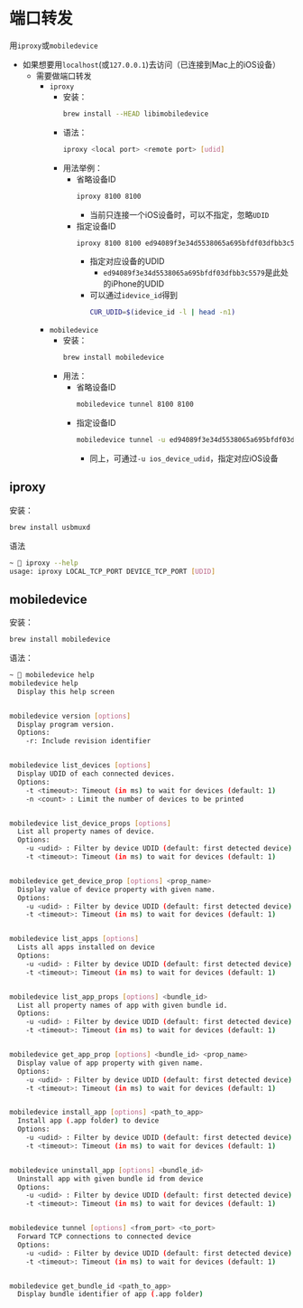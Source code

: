 # 端口转发

用`iproxy`或`mobiledevice`

* 如果想要用`localhost`(或`127.0.0.1`)去访问（已连接到Mac上的iOS设备）
    * 需要做端口转发
        * `iproxy`
            * 安装：
              ```bash
              brew install --HEAD libimobiledevice
              ```
            * 语法：
              ```bash
              iproxy <local port> <remote port> [udid]
              ```
            * 用法举例：
              * 省略设备ID
                ```bash
                iproxy 8100 8100
                ```
                  * 当前只连接一个iOS设备时，可以不指定，忽略`UDID`
              * 指定设备ID
                ```bash
                iproxy 8100 8100 ed94089f3e34d5538065a695bfdf03dfbb3c5579
                ```
                  * 指定对应设备的UDID
                    * `ed94089f3e34d5538065a695bfdf03dfbb3c5579`是此处的iPhone的UDID
                  * 可以通过`idevice_id`得到
                    ```bash
                    CUR_UDID=$(idevice_id -l | head -n1)
                    ```
        * `mobiledevice`
            * 安装：
              ```bash
              brew install mobiledevice
              ```
            * 用法：
                * 省略设备ID
                  ```bash
                  mobiledevice tunnel 8100 8100
                  ```
                * 指定设备ID
                    ```bash
                    mobiledevice tunnel -u ed94089f3e34d5538065a695bfdf03dfbb3c5579 8100 8100
                    ```
                    * 同上，可通过`-u ios_device_udid`，指定对应iOS设备

## iproxy

安装：

```bash
brew install usbmuxd
```

语法

```bash
~  iproxy --help
usage: iproxy LOCAL_TCP_PORT DEVICE_TCP_PORT [UDID]
```

## mobiledevice

安装：

```bash
brew install mobiledevice
```

语法：

```bash
~  mobiledevice help
mobiledevice help
  Display this help screen


mobiledevice version [options]
  Display program version.
  Options:
    -r: Include revision identifier


mobiledevice list_devices [options]
  Display UDID of each connected devices.
  Options:
    -t <timeout>: Timeout (in ms) to wait for devices (default: 1)
    -n <count> : Limit the number of devices to be printed


mobiledevice list_device_props [options]
  List all property names of device.
  Options:
    -u <udid> : Filter by device UDID (default: first detected device)
    -t <timeout>: Timeout (in ms) to wait for devices (default: 1)


mobiledevice get_device_prop [options] <prop_name>
  Display value of device property with given name.
  Options:
    -u <udid> : Filter by device UDID (default: first detected device)
    -t <timeout>: Timeout (in ms) to wait for devices (default: 1)


mobiledevice list_apps [options]
  Lists all apps installed on device
  Options:
    -u <udid> : Filter by device UDID (default: first detected device)
    -t <timeout>: Timeout (in ms) to wait for devices (default: 1)


mobiledevice list_app_props [options] <bundle_id>
  List all property names of app with given bundle id.
  Options:
    -u <udid> : Filter by device UDID (default: first detected device)
    -t <timeout>: Timeout (in ms) to wait for devices (default: 1)


mobiledevice get_app_prop [options] <bundle_id> <prop_name>
  Display value of app property with given name.
  Options:
    -u <udid> : Filter by device UDID (default: first detected device)
    -t <timeout>: Timeout (in ms) to wait for devices (default: 1)


mobiledevice install_app [options] <path_to_app>
  Install app (.app folder) to device
  Options:
    -u <udid> : Filter by device UDID (default: first detected device)
    -t <timeout>: Timeout (in ms) to wait for devices (default: 1)


mobiledevice uninstall_app [options] <bundle_id>
  Uninstall app with given bundle id from device
  Options:
    -u <udid> : Filter by device UDID (default: first detected device)
    -t <timeout>: Timeout (in ms) to wait for devices (default: 1)


mobiledevice tunnel [options] <from_port> <to_port>
  Forward TCP connections to connected device
  Options:
    -u <udid> : Filter by device UDID (default: first detected device)
    -t <timeout>: Timeout (in ms) to wait for devices (default: 1)


mobiledevice get_bundle_id <path_to_app>
  Display bundle identifier of app (.app folder)
```

